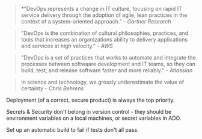 >*"DevOps represents a change in IT culture, focusing on rapid IT service delivery through the adoption of agile, lean practices in the context of a system-oriented approach."
*\- Gartner Research*

>"DevOps is the combination of cultural philosophies, practices, and tools that increases an organizations ability to delivery applications and services at high velocity."
*\- AWS*

>"DevOps is a set of practices that works to automate and integrate the processes between softwaare development and IT teams, so they can build, test, and release software faster and more reliably."
*\- Atlassian*

>In science and technology, we grossly underestimate the value of certainty
*\- Chris Behrens*

Deployment (of a correct, secure product) is always the top priority.

Secrets & Security don't belong in version control - they should be environment variables on a local machines, or secret variables in ADO.

Set up an automatic build to fail if tests don't all pass.